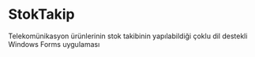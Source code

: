# StokTakip
Telekomünikasyon ürünlerinin stok takibinin yapılabildiği çoklu dil destekli Windows Forms uygulaması
